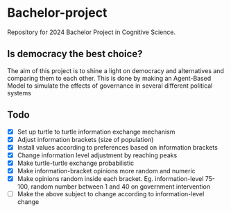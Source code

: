 # Bachelor-project
Repository for 2024 Bachelor Project in Cognitive Science. 

## Is democracy the best choice?
The aim of this project is to shine a light on democracy and alternatives and comparing them to each other.
This is done by making an Agent-Based Model to simulate the effects of governance in several different political systems

## Todo
- [x] Set up turtle to turtle information exchange mechanism
- [x] Adjust information brackets (size of population)
- [x] Install values according to preferences based on information brackets
- [x] Change information level adjustment by reaching peaks
- [x] Make turtle-turtle exchange probabilistic
- [x] Make information-bracket opinions more random and numeric
- [x] Make opinions random inside each bracket. Eg. information-level 75-100, random number between 1 and 40 on government intervention
- [ ] Make the above subject to change according to information-level change
